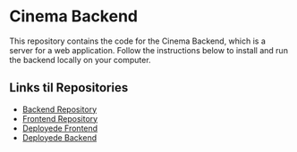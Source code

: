 # Cinema Backend

This repository contains the code for the Cinema Backend, which is a server for a web application. Follow the instructions below to install and run the backend locally on your computer.

## Links til Repositories
- [Backend Repository](https://github.com/MadsFolkmann/biograf-backend-AEM)
- [Frontend Repository](https://github.com/MadsFolkmann/biograf-frontend-AEM)
- [Deployede Frontend](https://kind-cliff-0dab30103.4.azurestaticapps.net/)
- [Deployede Backend](https://biografaem.azurewebsites.net/)


